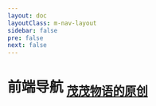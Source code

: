 ```yaml
---
layout: doc
layoutClass: m-nav-layout
sidebar: false
pre: false
next: false
---
```


<style src="../../.vitepress/theme/style/nav.scss"></style>
<script setup>
import { NAV_DATA } from '../../.vitepress/theme/untils/data'
</script>

# 前端导航 <sub> [茂茂物语的原创](https://fe-nav.netlify.app/) </sub>

<MNavLinks v-for="{title, items} in NAV_DATA" :title="title" :items="items"/>
